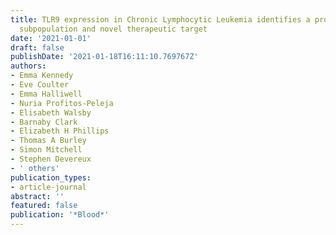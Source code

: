 ```yaml
---
title: TLR9 expression in Chronic Lymphocytic Leukemia identifies a pro-migratory
  subpopulation and novel therapeutic target
date: '2021-01-01'
draft: false
publishDate: '2021-01-18T16:11:10.769767Z'
authors:
- Emma Kennedy
- Eve Coulter
- Emma Halliwell
- Nuria Profitos-Peleja
- Elisabeth Walsby
- Barnaby Clark
- Elizabeth H Phillips
- Thomas A Burley
- Simon Mitchell
- Stephen Devereux
- ' others'
publication_types:
- article-journal
abstract: ''
featured: false
publication: '*Blood*'
---
```


